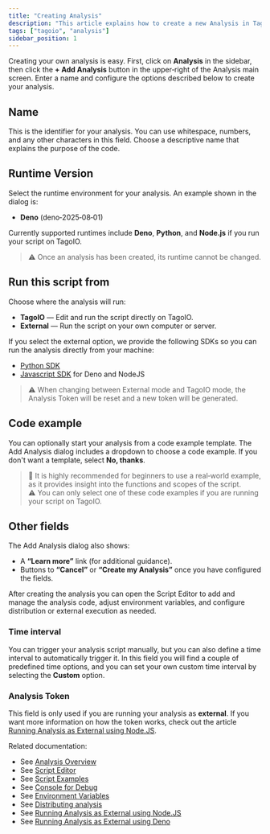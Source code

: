 ```yaml
---
title: "Creating Analysis"
description: "This article explains how to create a new Analysis in TagoIO, including the fields in the Add Analysis dialog and the options for runtime and execution environment."
tags: ["tagoio", "analysis"]
sidebar_position: 1
---
```

Creating your own analysis is easy. First, click on **Analysis** in the sidebar, then click the **+ Add Analysis** button in the upper‑right of the Analysis main screen. Enter a name and configure the options described below to create your analysis.

<!-- Image placeholder removed for build -->

## Name
This is the identifier for your analysis. You can use whitespace, numbers, and any other characters in this field. Choose a descriptive name that explains the purpose of the code.

## Runtime Version
Select the runtime environment for your analysis. An example shown in the dialog is:
- **Deno** (deno‑2025‑08‑01)

Currently supported runtimes include **Deno**, **Python**, and **Node.js** if you run your script on TagoIO.  
> ⚠️ Once an analysis has been created, its runtime cannot be changed.

## Run this script from
Choose where the analysis will run:
- **TagoIO** — Edit and run the script directly on TagoIO.
- **External** — Run the script on your own computer or server.

If you select the external option, we provide the following SDKs so you can run the analysis directly from your machine:

- [Python SDK](../sdk/python-sdk)
- [Javascript SDK](../sdk/nodejs-sdk) for Deno and NodeJS

> ⚠️ When changing between External mode and TagoIO mode, the Analysis Token will be reset and a new token will be generated.

## Code example
You can optionally start your analysis from a code example template. The Add Analysis dialog includes a dropdown to choose a code example. If you don't want a template, select **No, thanks**.

> 📌 It is highly recommended for beginners to use a real‑world example, as it provides insight into the functions and scopes of the script.  
> ⚠️ You can only select one of these code examples if you are running your script on TagoIO.

## Other fields
The Add Analysis dialog also shows:
- A **“Learn more”** link (for additional guidance).
- Buttons to **“Cancel”** or **“Create my Analysis”** once you have configured the fields.

After creating the analysis you can open the Script Editor to add and manage the analysis code, adjust environment variables, and configure distribution or external execution as needed.

### Time interval
You can trigger your analysis script manually, but you can also define a time interval to automatically trigger it. In this field you will find a couple of predefined time options, and you can set your own custom time interval by selecting the **Custom** option.

### Analysis Token
This field is only used if you are running your analysis as **external**. If you want more information on how the token works, check out the article  
[Running Analysis as External using Node.JS](/docs/tagoio/analysis/running-analysis-as-external-using-nodejs).

Related documentation:
- See [Analysis Overview](/docs/tagoio/analysis/)
- See [Script Editor](../script-editor)
- See [Script Examples](../tutorials/script-examples)
- See [Console for Debug](../console-for-debug)
- See [Environment Variables](../environment-variables)
- See [Distributing analysis](/docs/tagoio/analysis/distributing-analysis)
- See [Running Analysis as External using Node.JS](/docs/tagoio/analysis/running-analysis-as-external-using-deno)
- See [Running Analysis as External using Deno](/docs/tagoio/analysis/running-analysis-as-external-using-deno)